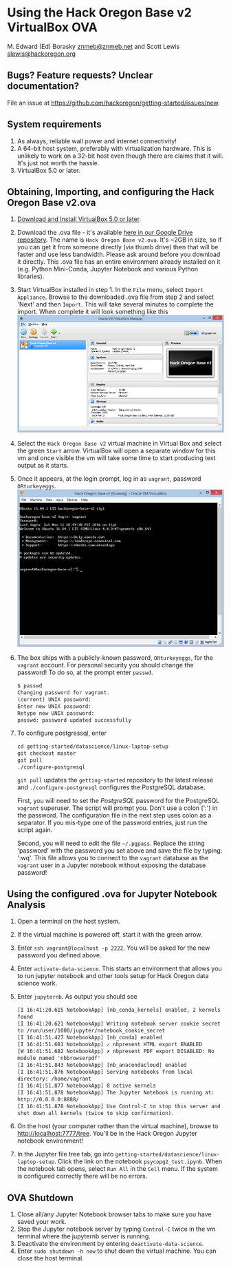 Using the Hack Oregon Base v2 VirtualBox OVA
================
M. Edward (Ed) Borasky <znmeb@znmeb.net> and Scott Lewis <slewis@hackoregon.org>

Bugs? Feature requests? Unclear documentation?
----------------------------------------------

File an issue at <https://github.com/hackoregon/getting-started/issues/new>.

System requirements
-------------------

1.  As always, reliable wall power and internet connectivity!
2.  A 64-bit host system, preferably with virtualization hardware. This is unlikely to work on a 32-bit host even though there are claims that it will. It's just not worth the hassle.
3.  VirtualBox 5.0 or later.

Obtaining, Importing, and configuring the Hack Oregon Base v2.ova
--------------------------------------

1.  [Download and Install VirtualBox 5.0 or later](https://www.virtualbox.org/wiki/Downloads).
2.  Download the .ova file - it's available [here in our Google Drive repository](https://drive.google.com/drive/folders/0B2VTjTSmFU2lUW90dFUtZVlLZjA). The name is `Hack Oregon Base v2.ova`.  It's ~2GB in size, so if you can get it from someone directly (via thumb drive) then that will  be faster and use less bandwidth.  Please ask around before you download it directly.  This .ova file has an entire environment already installed on it (e.g. Python Mini-Conda, Jupyter Notebook and various Python libraries).  
3.  Start VirtualBox installed in step 1. In the `File` menu, select `Import Appliance`. Browse to the downloaded .ova file from step 2 and select 'Next' and then `Import`.  This will take several minutes to complete the import.  When complete it will look something like this ![images/hackor.vb1.png](images/hackor.vb1.png)
4.  Select the `Hack Oregon Base v2` virtual machine in Virtual Box and select the green `Start` arrow.  VirtualBox will open a separate window for this vm and once visible the vm will take some time to start producing text output as it starts.
5.  Once it appears, at the login prompt, log in as `vagrant`, password `ORturkeyeggs`.
![images/hackor.vb2.png](images/hackor.vb2.png)
6.  The box ships with a publicly-known password, `ORturkeyeggs`, for the `vagrant` account. For personal security you should change the password! To do so, at the prompt enter `passwd`.

        $ passwd
        Changing password for vagrant.
        (current) UNIX password: 
        Enter new UNIX password: 
        Retype new UNIX password: 
        passwd: password updated successfully

7.  To configure postgressql, enter

        cd getting-started/datascience/linux-laptop-setup
        git checkout master
        git pull
        ./configure-postgresql

    `git pull` updates the `getting-started` repository to the latest release and `./configure-postgresql` configures the PostgreSQL database.

    First, you will need to set the *PostgreSQL* password for the PostgreSQL `vagrant` superuser. The script will prompt you. Don't use a colon (':') in the password. The configuration file in the next step uses colon as a separator. If you mis-type one of the password entries, just run the script again.

    Second, you will need to edit the file `~/.pgpass`. Replace the string 'password' with the password you set above and save the file
    by typing:  ':wq<enter>'. This file allows you to connect to the `vagrant` database as the `vagrant` user in a Jupyter notebook without exposing the database password!

Using the configured .ova for Jupyter Notebook Analysis
------------------------

1.  Open a terminal on the host system.
2.  If the virtual machine is powered off, start it with the green arrow.
3.  Enter `ssh vagrant@localhost -p 2222`. You will be asked for the new password you defined above.
4.  Enter `activate-data-science`.  This starts an environment that allows you to run jupyter notebook and other
tools setup for Hack Oregon data science work.
5.  Enter `jupyternb`. As output you should see

        [I 16:41:20.615 NotebookApp] [nb_conda_kernels] enabled, 2 kernels found
        [I 16:41:20.621 NotebookApp] Writing notebook server cookie secret to /run/user/1000/jupyter/notebook_cookie_secret
        [I 16:41:51.427 NotebookApp] [nb_conda] enabled
        [I 16:41:51.681 NotebookApp] ✓ nbpresent HTML export ENABLED
        [W 16:41:51.682 NotebookApp] ✗ nbpresent PDF export DISABLED: No module named 'nbbrowserpdf'
        [I 16:41:51.843 NotebookApp] [nb_anacondacloud] enabled
        [I 16:41:51.876 NotebookApp] Serving notebooks from local directory: /home/vagrant
        [I 16:41:51.877 NotebookApp] 0 active kernels 
        [I 16:41:51.878 NotebookApp] The Jupyter Notebook is running at: http://0.0.0.0:8888/
        [I 16:41:51.878 NotebookApp] Use Control-C to stop this server and shut down all kernels (twice to skip confirmation).

5.  On the host (your computer rather than the virtual machine), browse to <http://localhost:7777/tree>. You'll be in the Hack Oregon Jupyter notebook environment!
6.  In the Jupyter file tree tab, go into `getting-started/datascience/linux-laptop-setup`. Click the link on the notebook `psycopg2_test.ipynb`. When the notebook tab opens, select `Run All` in the `Cell` menu. If the system is configured correctly there will be no errors.

OVA Shutdown 
-------------------

1.  Close all/any Jupyter Notebook browser tabs to make sure you have saved your work.
2.  Stop the Jupyter notebook server by typing `Control-C` twice in the vm terminal where the jupyternb server is running.
3.  Deactivate the environment by entering `deactivate-data-science`.
4.  Enter `sudo shutdown -h now` to shut down the virtual machine. You can close the host terminal.
